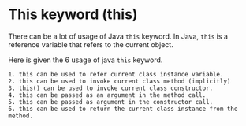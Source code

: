 # This keyword (this)

There can be a lot of usage of Java `this` keyword. In Java, `this` is a reference variable that refers to the current object.

Here is given the 6 usage of java `this` keyword.

    1. this can be used to refer current class instance variable.
    2. this can be used to invoke current class method (implicitly)
    3. this() can be used to invoke current class constructor.
    4. this can be passed as an argument in the method call.
    5. this can be passed as argument in the constructor call.
    6. this can be used to return the current class instance from the method.
